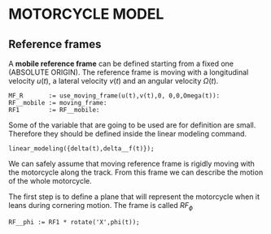 # MOTORCYCLE MODEL

## Reference frames

A **mobile reference frame** can be defined starting from a fixed one (ABSOLUTE ORIGIN). The reference frame is moving with a longitudinal velocity $u(t)$, a lateral velocity $v(t)$ and an angular velocity $\Omega(t)$.

```
MF_R       := use_moving_frame(u(t),v(t),0, 0,0,Omega(t)):
RF__mobile := moving_frame:
RF1        := RF__mobile: 
```

Some of the variable that are going to be used are for definition are small. Therefore they should be defined inside the linear modeling command.


```
linear_modeling({delta(t),delta__f(t)});
```

We can safely assume that moving reference frame is rigidly moving with the motorcycle along the track. From this frame we can describe the motion of the whole motorcycle.

The first step is to define a plane that will represent the motorcycle when it leans during cornering motion. The frame is called $RF_\phi$


```
RF__phi := RF1 * rotate('X',phi(t));
```